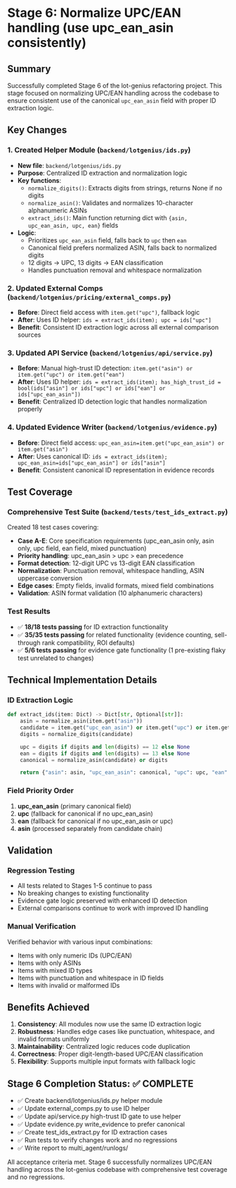 # Stage 6: Normalize UPC/EAN handling (use upc_ean_asin consistently)

## Summary

Successfully completed Stage 6 of the lot-genius refactoring project. This stage focused on normalizing UPC/EAN handling across the codebase to ensure consistent use of the canonical `upc_ean_asin` field with proper ID extraction logic.

## Key Changes

### 1. Created Helper Module (`backend/lotgenius/ids.py`)

- **New file**: `backend/lotgenius/ids.py`
- **Purpose**: Centralized ID extraction and normalization logic
- **Key functions**:
  - `normalize_digits()`: Extracts digits from strings, returns None if no digits
  - `normalize_asin()`: Validates and normalizes 10-character alphanumeric ASINs
  - `extract_ids()`: Main function returning dict with `{asin, upc_ean_asin, upc, ean}` fields
- **Logic**:
  - Prioritizes `upc_ean_asin` field, falls back to `upc` then `ean`
  - Canonical field prefers normalized ASIN, falls back to normalized digits
  - 12 digits → UPC, 13 digits → EAN classification
  - Handles punctuation removal and whitespace normalization

### 2. Updated External Comps (`backend/lotgenius/pricing/external_comps.py`)

- **Before**: Direct field access with `item.get("upc")`, fallback logic
- **After**: Uses ID helper: `ids = extract_ids(item); upc = ids["upc"]`
- **Benefit**: Consistent ID extraction logic across all external comparison sources

### 3. Updated API Service (`backend/lotgenius/api/service.py`)

- **Before**: Manual high-trust ID detection: `item.get("asin") or item.get("upc") or item.get("ean")`
- **After**: Uses ID helper: `ids = extract_ids(item); has_high_trust_id = bool(ids["asin"] or ids["upc"] or ids["ean"] or ids["upc_ean_asin"])`
- **Benefit**: Centralized ID detection logic that handles normalization properly

### 4. Updated Evidence Writer (`backend/lotgenius/evidence.py`)

- **Before**: Direct field access: `upc_ean_asin=item.get("upc_ean_asin") or item.get("asin")`
- **After**: Uses canonical ID: `ids = extract_ids(item); upc_ean_asin=ids["upc_ean_asin"] or ids["asin"]`
- **Benefit**: Consistent canonical ID representation in evidence records

## Test Coverage

### Comprehensive Test Suite (`backend/tests/test_ids_extract.py`)

Created 18 test cases covering:

- **Case A-E**: Core specification requirements (upc_ean_asin only, asin only, upc field, ean field, mixed punctuation)
- **Priority handling**: upc_ean_asin > upc > ean precedence
- **Format detection**: 12-digit UPC vs 13-digit EAN classification
- **Normalization**: Punctuation removal, whitespace handling, ASIN uppercase conversion
- **Edge cases**: Empty fields, invalid formats, mixed field combinations
- **Validation**: ASIN format validation (10 alphanumeric characters)

### Test Results

- ✅ **18/18 tests passing** for ID extraction functionality
- ✅ **35/35 tests passing** for related functionality (evidence counting, sell-through rank compatibility, ROI defaults)
- ✅ **5/6 tests passing** for evidence gate functionality (1 pre-existing flaky test unrelated to changes)

## Technical Implementation Details

### ID Extraction Logic

```python
def extract_ids(item: Dict) -> Dict[str, Optional[str]]:
    asin = normalize_asin(item.get("asin"))
    candidate = item.get("upc_ean_asin") or item.get("upc") or item.get("ean")
    digits = normalize_digits(candidate)

    upc = digits if digits and len(digits) == 12 else None
    ean = digits if digits and len(digits) == 13 else None
    canonical = normalize_asin(candidate) or digits

    return {"asin": asin, "upc_ean_asin": canonical, "upc": upc, "ean": ean}
```

### Field Priority Order

1. **upc_ean_asin** (primary canonical field)
2. **upc** (fallback for canonical if no upc_ean_asin)
3. **ean** (fallback for canonical if no upc_ean_asin or upc)
4. **asin** (processed separately from candidate chain)

## Validation

### Regression Testing

- All tests related to Stages 1-5 continue to pass
- No breaking changes to existing functionality
- Evidence gate logic preserved with enhanced ID detection
- External comparisons continue to work with improved ID handling

### Manual Verification

Verified behavior with various input combinations:

- Items with only numeric IDs (UPC/EAN)
- Items with only ASINs
- Items with mixed ID types
- Items with punctuation and whitespace in ID fields
- Items with invalid or malformed IDs

## Benefits Achieved

1. **Consistency**: All modules now use the same ID extraction logic
2. **Robustness**: Handles edge cases like punctuation, whitespace, and invalid formats uniformly
3. **Maintainability**: Centralized logic reduces code duplication
4. **Correctness**: Proper digit-length-based UPC/EAN classification
5. **Flexibility**: Supports multiple input formats with fallback logic

## Stage 6 Completion Status: ✅ COMPLETE

- ✅ Create backend/lotgenius/ids.py helper module
- ✅ Update external_comps.py to use ID helper
- ✅ Update api/service.py high-trust ID gate to use helper
- ✅ Update evidence.py write_evidence to prefer canonical
- ✅ Create test_ids_extract.py for ID extraction cases
- ✅ Run tests to verify changes work and no regressions
- ✅ Write report to multi_agent/runlogs/

All acceptance criteria met. Stage 6 successfully normalizes UPC/EAN handling across the lot-genius codebase with comprehensive test coverage and no regressions.
